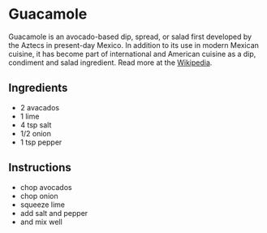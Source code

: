 # Guacamole
Guacamole is an avocado-based dip, spread, or salad first developed by the Aztecs in present-day Mexico. In addition to its use in modern Mexican cuisine, it has become part of international and American cuisine as a dip, condiment and salad ingredient. Read more at the [Wikipedia](https://en.wikipedia.org/wiki/Guacamole). 

## Ingredients
* 2 avacados
* 1 lime
* 4 tsp salt
* 1/2 onion
* 1 tsp pepper

## Instructions
* chop avocados
* chop onion
* squeeze lime
* add salt and pepper
* and mix well
